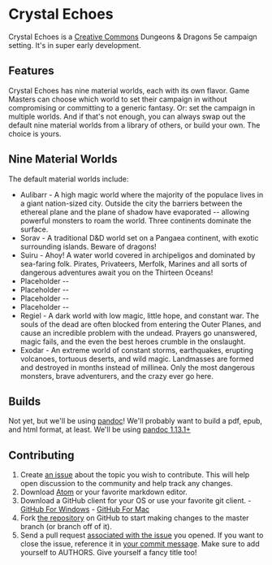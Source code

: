 # Crystal Echoes

Crystal Echoes is a [Creative Commons](http://creativecommons.org/licenses/by-nc-sa/3.0/) Dungeons & Dragons 5e campaign setting. It's in super early development.

## Features

Crystal Echoes has nine material worlds, each with its own flavor. Game Masters can choose which world to set their campaign in without compromising or committing to a generic fantasy. Or: set the campaign in multiple worlds. And if that's not enough, you can always swap out the default nine material worlds from a library of others, or build your own. The choice is yours.

## Nine Material Worlds

The default material worlds include:

* Aulibarr - A high magic world where the majority of the populace lives in a giant nation-sized city. Outside the city the barriers between the ethereal plane and the plane of shadow have evaporated -- allowing powerful monsters to roam the world. Three continents dominate the surface.
* Sorav - A traditional D&D world set on a Pangaea continent, with exotic surrounding islands. Beware of dragons!
* Suiru - Ahoy! A water world covered in archipeligos and dominated by sea-faring folk. Pirates, Privateers, Merfolk, Marines and all sorts of dangerous adventures await you on the Thirteen Oceans!
* Placeholder --
* Placeholder --
* Placeholder --
* Placeholder --
* Regiel - A dark world with low magic, little hope, and constant war. The souls of the dead are often blocked from entering the Outer Planes, and cause an incredible problem with the undead. Prayers go unanswered, magic fails, and the even the best heroes crumble in the onslaught.
* Exodar - An extreme world of constant storms, earthquakes, erupting volcanoes, tortuous deserts, and wild magic. Landmasses are formed and destroyed in months instead of millinea. Only the most dangerous monsters, brave adventurers, and the crazy ever go here.

## Builds

Not yet, but we'll be using [pandoc](http://johnmacfarlane.net/pandoc/README.html)! We'll probably want to build a pdf, epub, and html format, at least. We'll be using [pandoc 1.13.1+](https://github.com/jgm/pandoc/releases/tag/1.13.1)


## Contributing

1. Create [an issue](https://github.com/echohack/CrystalEchoes/issues) about the topic you wish to contribute. This will help open discussion to the community and help track any changes.
2. Download [Atom](https://atom.io/) or your favorite markdown editor.
3. Download a GitHub client for your OS or use your favorite git client. - [GitHub For Windows](https://windows.github.com/) - [GitHub For Mac](https://mac.github.com/)
4. Fork [the repository](github.com/echohack/CrystalEchoes) on GitHub to start making changes to the master branch (or branch off of it).
5. Send a pull request [associated with the issue](https://github.com/blog/957-introducing-issue-mentions) you opened. If you want to close the issue, reference it in [your commit message](https://github.com/blog/1506-closing-issues-via-pull-requests). Make sure to add yourself to AUTHORS. Give yourself a fancy title too!
